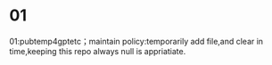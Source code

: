 # 01
01:pubtemp4gptetc；maintain policy:temporarily add file,and clear in time,keeping this repo always null is appriatiate.

